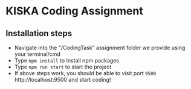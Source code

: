 # KISKA Coding Assignment

## Installation steps
- Navigate into the "/CodingTask" assignment folder we provide using your terminal/cmd
- Type `npm install` to Install npm packages
- Type `npm run start` to start the project
- If above steps work, you should be able to visit port `9500` http://localhost:9500 and start coding! 